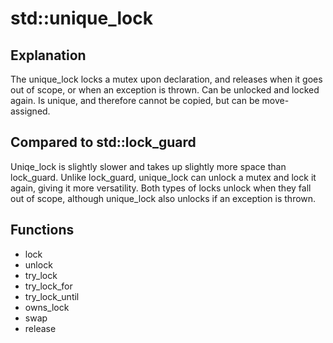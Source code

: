 # std::unique_lock

## Explanation

The unique_lock locks a mutex upon declaration, and releases when it goes out of scope, or when an exception is thrown. Can be unlocked and locked again. Is unique, and therefore cannot be copied, but can be move-assigned. 

## Compared to std::lock_guard

Uniqe_lock is slightly slower and takes up slightly more space than lock_guard. Unlike lock_guard, unique_lock can unlock a mutex and lock it again, giving it more versatility. Both types of locks unlock when they fall out of scope, although unique_lock also unlocks if an exception is thrown.

## Functions

- lock
- unlock
- try_lock
- try_lock_for
- try_lock_until
- owns_lock
- swap
- release
